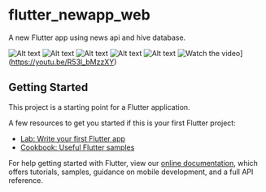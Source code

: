# flutter_newapp_web

A new Flutter app using news api and hive database.

![Alt text](https://github.com/ertcs/flutter_newapp_web/blob/master/screenshots/Screenshot%202019-12-08%20at%208.07.11%20AM.png)
![Alt text](https://github.com/ertcs/flutter_newapp_web/blob/master/screenshots/Screenshot%202019-12-08%20at%208.08.00%20AM.png)
![Alt text](https://github.com/ertcs/flutter_newapp_web/blob/master/screenshots/Screenshot%202019-12-08%20at%208.09.06%20AM.png)
![Alt text](https://github.com/ertcs/flutter_newapp_web/blob/master/screenshots/Screenshot%202019-12-08%20at%208.08.18%20AM.png)
![Alt text](https://github.com/ertcs/flutter_newapp_web/blob/master/screenshots/Screenshot%202019-12-08%20at%208.08.50%20AM.png) 
![Watch the video](http://i3.ytimg.com/vi/R53l_bMzzXY/maxresdefault.jpg)](https://youtu.be/R53l_bMzzXY)


## Getting Started

This project is a starting point for a Flutter application.

A few resources to get you started if this is your first Flutter project:

- [Lab: Write your first Flutter app](https://flutter.dev/docs/get-started/codelab)
- [Cookbook: Useful Flutter samples](https://flutter.dev/docs/cookbook)

For help getting started with Flutter, view our
[online documentation](https://flutter.dev/docs), which offers tutorials,
samples, guidance on mobile development, and a full API reference.
